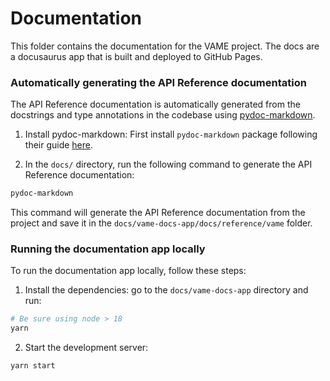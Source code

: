 # Documentation

This folder contains the documentation for the VAME project. The docs are a docusaurus app that is built and deployed to GitHub Pages.


### Automatically generating the API Reference documentation
The API Reference documentation is automatically generated from the docstrings and type annotations in the codebase using [pydoc-markdown](https://github.com/NiklasRosenstein/pydoc-markdown).

1. Install pydoc-markdown:
First install `pydoc-markdown` package following their guide [here](https://niklasrosenstein.github.io/pydoc-markdown/#installation-).

2. In the `docs/` directory, run the following command to generate the API Reference documentation:
```bash
pydoc-markdown
```
This command will generate the API Reference documentation from the project and save it in the `docs/vame-docs-app/docs/reference/vame` folder.


### Running the documentation app locally
To run the documentation app locally, follow these steps:

1. Install the dependencies: go to the `docs/vame-docs-app` directory and run:
```bash
# Be sure using node > 18
yarn
```
2. Start the development server:
```bash
yarn start
```

